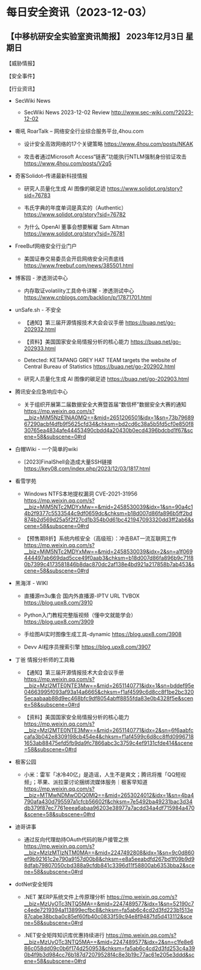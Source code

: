 # 每日安全资讯（2023-12-03）

【中移杭研安全实验室资讯简报】
2023年12月3日 星期日
---------------------------
【威胁情报】

【安全事件】

【行业资讯】

- SecWiki News
  - SecWiki News 2023-12-02 Review
http://www.sec-wiki.com/?2023-12-02

- 嘶吼 RoarTalk – 网络安全行业综合服务平台,4hou.com
  - 设计安全高效网络的17个关键策略
https://www.4hou.com/posts/NKAK

  - 攻击者通过Microsoft Access“链表”功能执行NTLM强制身份验证攻击
https://www.4hou.com/posts/V2q5

- 奇客Solidot–传递最新科技情报
  - 研究人员量化生成 AI 图像的碳足迹
https://www.solidot.org/story?sid=76783

  - 韦氏字典的年度单词是真实的（Authentic）
https://www.solidot.org/story?sid=76782

  - 为什么 OpenAI 董事会想要解雇 Sam Altman
https://www.solidot.org/story?sid=76781

- FreeBuf网络安全行业门户
  - 美国证券交易委员会开启网络安全问责底线
https://www.freebuf.com/news/385501.html

- 博客园 - 渗透测试中心
  - 内存取证volatility工具命令详解 - 渗透测试中心
https://www.cnblogs.com/backlion/p/17871701.html

- unSafe.sh - 不安全
  - 【通知】第三届开源情报技术大会会议手册
https://buaq.net/go-202932.html

  - 【资料】美国国家安全局情报分析的核心能力
https://buaq.net/go-202933.html

  - Detected: KETAPANG GREY HAT TEAM targets the website of Central Bureau of Statistics
https://buaq.net/go-202902.html

  - 研究人员量化生成 AI 图像的碳足迹
https://buaq.net/go-202903.html

- 腾讯安全应急响应中心
  - 关于组织开展第二届数据安全大赛暨首届“数信杯”数据安全大赛的通知
https://mp.weixin.qq.com/s?__biz=MjM5NzE1NjA0MQ==&mid=2651206501&idx=1&sn=73b7968967290acbf4dfb9f5625cfd34&chksm=bd2cd6c38a5b5fd5cf0e850f830765ea4834afe44453490cbdd4a20430b0ecd4396bdcbd1f67&scene=58&subscene=0#rd

- 白帽Wiki - 一个简单的wiki
  - [2023]FinalShell会造成大量SSH链接
https://key08.com/index.php/2023/12/03/1817.html

- 看雪学苑
  - Windows NTFS本地提权漏洞 CVE-2021-31956
https://mp.weixin.qq.com/s?__biz=MjM5NTc2MDYxMw==&mid=2458530039&idx=1&sn=90a4c14b2f9377c5533544c9df0659dc&chksm=b18d007d86fa896b5ff2bd874b2d569d25a5f2f27cd1b354b0d61bc421947093320dd3ff2ab6&scene=58&subscene=0#rd

  - 【预售期8折】系统内核安全（高级班）：冲击BAT一流互联网工作
https://mp.weixin.qq.com/s?__biz=MjM5NTc2MDYxMw==&mid=2458530039&idx=2&sn=a1f069444497ab669dad5cce49f0aab3&chksm=b18d007d86fa896b9c71f80b7399c4173581846b8dac870dc2af138e4bd921a217858b7ab453&scene=58&subscene=0#rd

- 黑海洋 - WIKI
  - 直播源m3u集合 国内外直播源-IPTV URL TVBOX
https://blog.upx8.com/3910

  - Python入门教程完整版视频（懂中文就能学会）
https://blog.upx8.com/3909

  - 手绘图AI实时图像生成工具-dynamic
https://blog.upx8.com/3908

  - Devv AI程序员搜索引擎
https://blog.upx8.com/3907

- 丁爸 情报分析师的工具箱
  - 【通知】第三届开源情报技术大会会议手册
https://mp.weixin.qq.com/s?__biz=MzI2MTE0NTE3Mw==&mid=2651140771&idx=1&sn=bddef95e04663995f093af93a14a6665&chksm=f1af4599c6d8cc8f1be2bc3205ecaabaab88d9ec468bfc9df8054abff8855fda83e0b4328f5e&scene=58&subscene=0#rd

  - 【资料】美国国家安全局情报分析的核心能力
https://mp.weixin.qq.com/s?__biz=MzI2MTE0NTE3Mw==&mid=2651140771&idx=2&sn=6f6aabfccafa3b042e8309198cb454e4&chksm=f1af4599c6d8cc8ffd09967181653ab88475efd5fb9da9fc7866abc3c3759c4ef9131cfde414&scene=58&subscene=0#rd

- 极客公园
  - 小米：雷军「冰冷40亿」是造谣，人生不是爽文；腾讯将推「QQ短视频」；苹果、派拉蒙讨论捆绑流媒体服务｜极客早知道
https://mp.weixin.qq.com/s?__biz=MTMwNDMwODQ0MQ==&mid=2653024012&idx=1&sn=4ba4790afa430d795597a1cfcb56602f&chksm=7e5492ba49231bac3d34db379f87ec7761eeea6abaa96203e38977a7acdd34a4df715984a470&scene=58&subscene=0#rd

- 迪哥讲事
  - 通过反向代理劫持OAuth代码的账户接管之旅
https://mp.weixin.qq.com/s?__biz=MzIzMTIzNTM0MA==&mid=2247492808&idx=1&sn=9c0d860ef9b92161c2e790a9157d00b8&chksm=e8a5eeabdfd267bd1f09b9d98dfab79807050cbd388a9cfdb841c3396d11f58800ab6353bba2&scene=58&subscene=0#rd

- dotNet安全矩阵
  - .NET 某ERP系统文件上传原理分析
https://mp.weixin.qq.com/s?__biz=MzUyOTc3NTQ5MA==&mid=2247489577&idx=1&sn=52190c7c4ede7219394a113899ecfbc8&chksm=fa5ab6c4cd2d3fd223b1513e87cabe38bcba0c85ef60fb40c0833f59c94e8f9487fd5d413112&scene=58&subscene=0#rd

  - .NET安全矩阵知识库优惠持续进行
https://mp.weixin.qq.com/s?__biz=MzUyOTc3NTQ5MA==&mid=2247489577&idx=2&sn=c1fe8e686c058dd09c0b6f174d250953&chksm=fa5ab6c4cd2d3fd253c4a390b4f9b3d984cc76b187d72079528f4c8e3b19c77ac61e205e3ddd&scene=58&subscene=0#rd

